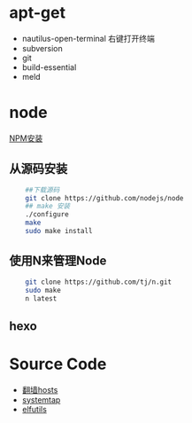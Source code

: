 


# apt-get
 + nautilus-open-terminal
    右键打开终端
 + subversion
 + git
 + build-essential
 + meld
# node
[NPM安装](http://n.thepana.com/2013/09/21/nodejs_install/)
## 从源码安装
```bash
    ##下载源码
    git clone https://github.com/nodejs/node
    ## make 安装
    ./configure
    make
    sudo make install
```
## 使用N来管理Node
```bash
    git clone https://github.com/tj/n.git
    sudo make
    n latest
```

## hexo


# Source Code
+ [翻墙hosts](https://raw.githubusercontent.com/racaljk/hosts/master/hosts)
+ [systemtap](https://sourceware.org/systemtap/ftp/releases/)
+ [elfutils](https://fedorahosted.org/releases/e/l/elfutils/)

